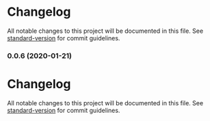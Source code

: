 # Changelog

All notable changes to this project will be documented in this file. See [standard-version](https://github.com/conventional-changelog/standard-version) for commit guidelines.

### 0.0.6 (2020-01-21)

# Changelog

All notable changes to this project will be documented in this file. See [standard-version](https://github.com/conventional-changelog/standard-version) for commit guidelines.
